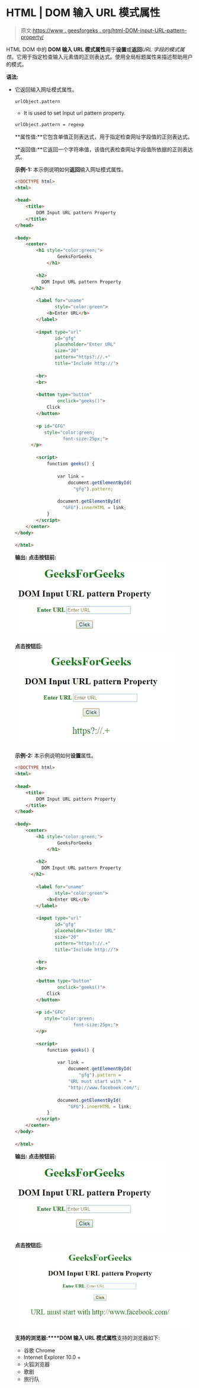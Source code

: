 # HTML | DOM 输入 URL 模式属性

> 原文:[https://www . geesforgeks . org/html-DOM-input-URL-pattern-property/](https://www.geeksforgeeks.org/html-dom-input-url-pattern-property/)

HTML DOM 中的 **DOM 输入 URL 模式属性**用于**设置**或**返回***URL 字段的模式属性*。它用于指定检查输入元素值的正则表达式。使用全局标题属性来描述帮助用户的模式。

**语法:**

*   它返回输入网址模式属性。

    ```html
    urlObject.pattern
    ```

    *   It is used to set Input url pattern property.

    ```html
    urlObject.pattern = regexp
    ```

    **属性值:**它包含单值正则表达式，用于指定检查网址字段值的正则表达式。

    **返回值:**它返回一个字符串值，该值代表检查网址字段值所依据的正则表达式。

    **示例-1:** 本示例说明如何**返回**输入网址模式属性。

    ```html
    <!DOCTYPE html>
    <html>

    <head>
        <title>
            DOM Input URL pattern Property
        </title>
    </head>

    <body>
        <center>
            <h1 style="color:green;"> 
                    GeeksForGeeks 
                </h1>

            <h2>
              DOM Input URL pattern Property
          </h2>

            <label for="uname" 
                   style="color:green">
                <b>Enter URL</b>
            </label>

            <input type="url"
                   id="gfg" 
                   placeholder="Enter URL" 
                   size="20"
                   pattern="https?://.+" 
                   title="Include http://">

            <br>
            <br>

            <button type="button"
                    onclick="geeks()">
                Click
            </button>

            <p id="GFG" 
               style="color:green;
                      font-size:25px;">
          </p>

            <script>
                function geeks() {

                    var link = 
                        document.getElementById(
                          "gfg").pattern;

                    document.getElementById(
                      "GFG").innerHTML = link;
                }
            </script>
        </center>
    </body>

    </html>
    ```

    **输出:**
    **点击按钮前:**
    ![](img/daddf181c34a84936578bd84ab9fcbd3.png)

    **点击按钮后:**
    ![](img/c42d7f70831928453d509cb7ed544a34.png)

    **示例-2:** 本示例说明如何**设置**属性。

    ```html
    <!DOCTYPE html>
    <html>

    <head>
        <title>
            DOM Input URL pattern Property
        </title>
    </head>

    <body>
        <center>
            <h1 style="color:green;"> 
                    GeeksForGeeks 
                </h1>

            <h2>
              DOM Input URL pattern Property
          </h2>

            <label for="uname" 
                   style="color:green">
                <b>Enter URL</b>
            </label>

            <input type="url"
                   id="gfg" 
                   placeholder="Enter URL"
                   size="20"
                   pattern="https?://.+"
                   title="Include http://">

            <br>
            <br>

            <button type="button" 
                    onclick="geeks()">
                Click
            </button>

            <p id="GFG"
               style="color:green;
                          font-size:25px;">
            </p>

            <script>
                function geeks() {

                    var link =
                        document.getElementById(
                            "gfg").pattern =
                        "URL must start with " +
                        "http://www.facebook.com/";

                    document.getElementById(
                        "GFG").innerHTML = link;
                }
            </script>
        </center>
    </body>

    </html>
    ```

    **输出:**
    **点击按钮前:**
    ![](img/daddf181c34a84936578bd84ab9fcbd3.png)

    **点击按钮后:**
    ![](img/6e87150db6174e661ab71709c73e969e.png)

    **支持的浏览器:****DOM 输入 URL 模式属性**支持的浏览器如下:

    *   谷歌 Chrome
    *   Internet Explorer 10.0 +
    *   火狐浏览器
    *   歌剧
    *   旅行队